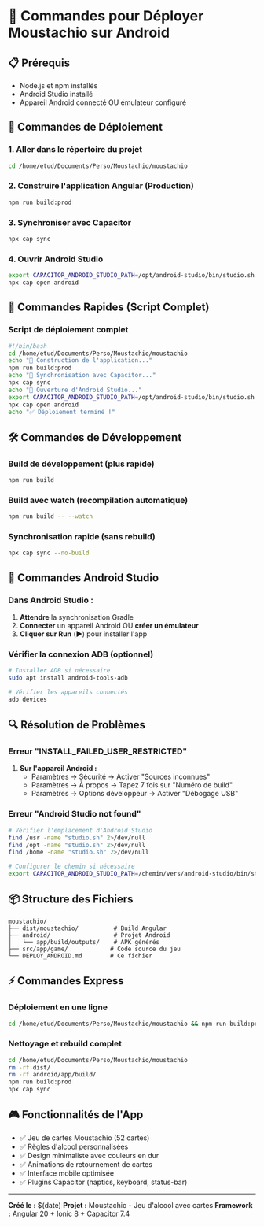 # 🚀 Commandes pour Déployer Moustachio sur Android

## 📋 Prérequis
- Node.js et npm installés
- Android Studio installé
- Appareil Android connecté OU émulateur configuré

## 🔧 Commandes de Déploiement

### 1. Aller dans le répertoire du projet
```bash
cd /home/etud/Documents/Perso/Moustachio/moustachio
```

### 2. Construire l'application Angular (Production)
```bash
npm run build:prod
```

### 3. Synchroniser avec Capacitor
```bash
npx cap sync
```

### 4. Ouvrir Android Studio
```bash
export CAPACITOR_ANDROID_STUDIO_PATH=/opt/android-studio/bin/studio.sh
npx cap open android
```

## 🎯 Commandes Rapides (Script Complet)

### Script de déploiement complet
```bash
#!/bin/bash
cd /home/etud/Documents/Perso/Moustachio/moustachio
echo "🔨 Construction de l'application..."
npm run build:prod
echo "🔄 Synchronisation avec Capacitor..."
npx cap sync
echo "📱 Ouverture d'Android Studio..."
export CAPACITOR_ANDROID_STUDIO_PATH=/opt/android-studio/bin/studio.sh
npx cap open android
echo "✅ Déploiement terminé !"
```

## 🛠️ Commandes de Développement

### Build de développement (plus rapide)
```bash
npm run build
```

### Build avec watch (recompilation automatique)
```bash
npm run build -- --watch
```

### Synchronisation rapide (sans rebuild)
```bash
npx cap sync --no-build
```

## 📱 Commandes Android Studio

### Dans Android Studio :
1. **Attendre** la synchronisation Gradle
2. **Connecter** un appareil Android OU **créer un émulateur**
3. **Cliquer sur Run** (▶️) pour installer l'app

### Vérifier la connexion ADB (optionnel)
```bash
# Installer ADB si nécessaire
sudo apt install android-tools-adb

# Vérifier les appareils connectés
adb devices
```

## 🔍 Résolution de Problèmes

### Erreur "INSTALL_FAILED_USER_RESTRICTED"
1. **Sur l'appareil Android :**
   - Paramètres → Sécurité → Activer "Sources inconnues"
   - Paramètres → À propos → Tapez 7 fois sur "Numéro de build"
   - Paramètres → Options développeur → Activer "Débogage USB"

### Erreur "Android Studio not found"
```bash
# Vérifier l'emplacement d'Android Studio
find /usr -name "studio.sh" 2>/dev/null
find /opt -name "studio.sh" 2>/dev/null
find /home -name "studio.sh" 2>/dev/null

# Configurer le chemin si nécessaire
export CAPACITOR_ANDROID_STUDIO_PATH=/chemin/vers/android-studio/bin/studio.sh
```

## 📦 Structure des Fichiers

```
moustachio/
├── dist/moustachio/          # Build Angular
├── android/                  # Projet Android
│   └── app/build/outputs/    # APK générés
├── src/app/game/            # Code source du jeu
└── DEPLOY_ANDROID.md        # Ce fichier
```

## ⚡ Commandes Express

### Déploiement en une ligne
```bash
cd /home/etud/Documents/Perso/Moustachio/moustachio && npm run build:prod && npx cap sync && export CAPACITOR_ANDROID_STUDIO_PATH=/opt/android-studio/bin/studio.sh && npx cap open android
```

### Nettoyage et rebuild complet
```bash
cd /home/etud/Documents/Perso/Moustachio/moustachio
rm -rf dist/
rm -rf android/app/build/
npm run build:prod
npx cap sync
```

## 🎮 Fonctionnalités de l'App

- ✅ Jeu de cartes Moustachio (52 cartes)
- ✅ Règles d'alcool personnalisées
- ✅ Design minimaliste avec couleurs en dur
- ✅ Animations de retournement de cartes
- ✅ Interface mobile optimisée
- ✅ Plugins Capacitor (haptics, keyboard, status-bar)

---
**Créé le :** $(date)
**Projet :** Moustachio - Jeu d'alcool avec cartes
**Framework :** Angular 20 + Ionic 8 + Capacitor 7.4
